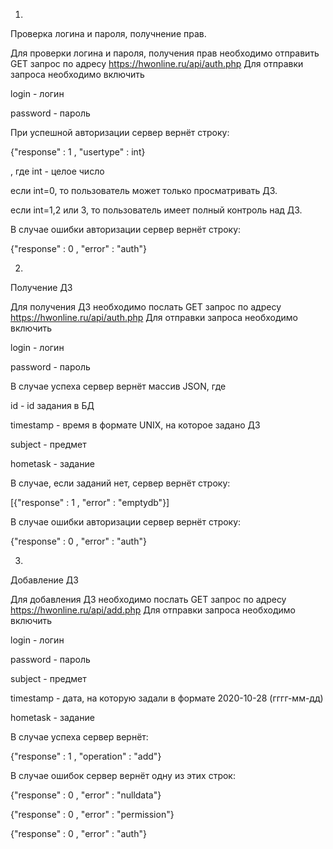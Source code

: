 1)

Проверка логина и пароля, получнение прав.


Для проверки логина и пароля, получения прав необходимо отправить GET запрос по адресу https://hwonline.ru/api/auth.php
Для отправки запроса необходимо включить

login - логин 

password - пароль



При успешной авторизации сервер вернёт строку:

{"response" : 1 , "usertype" : int}

, где int - целое число

если int=0, то пользователь может только просматривать ДЗ.

если int=1,2 или 3, то пользователь имеет полный контроль над ДЗ.

В случае ошибки авторизации сервер вернёт строку:

{"response" : 0 , "error" : "auth"}



2) 

Получение ДЗ

Для получения ДЗ необходимо послать GET запрос по адресу https://hwonline.ru/api/auth.php
Для отправки запроса необходимо включить

login - логин 

password - пароль

В случае успеха сервер вернёт массив JSON, где 

id - id задания в БД

timestamp - время в формате UNIX, на которое задано ДЗ

subject - предмет

hometask - задание

В случае, если заданий нет, сервер вернёт строку:

[{"response" : 1 , "error" : "emptydb"}]


В случае ошибки авторизации сервер вернёт строку:

{"response" : 0 , "error" : "auth"}


3)
Добавление ДЗ

Для добавления ДЗ необходимо послать GET запрос по адресу https://hwonline.ru/api/add.php
Для отправки запроса необходимо включить

login - логин 

password - пароль

subject - предмет

timestamp - дата, на которую задали в формате 2020-10-28 (гггг-мм-дд)

hometask - задание

В случае успеха сервер вернёт:

{"response" : 1 , "operation" : "add"}

В случае ошибок сервер вернёт одну из этих строк:

{"response" : 0 , "error" : "nulldata"}

{"response" : 0 , "error" : "permission"}

{"response" : 0 , "error" : "auth"}
